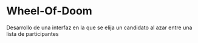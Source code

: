 # Wheel-Of-Doom
Desarrollo de una interfaz en la que se elija un candidato al azar entre una lista de participantes
